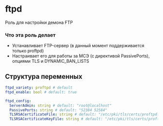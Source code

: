 # ftpd

Роль для настройки демона FTP

### Что эта роль делает

* Устанавливает FTP-сервер (в данный момент поддерживается только proftpd)
* Настраивает его для работы за МСЭ (с директивой PassivePorts), опциями TLS и DYNAMIC_BAN_LISTS

## Структура переменных

```yaml
ftpd_variety: proftpd # default
ftpd_enable: bool # default: true

ftpd_config:
  ServerAdmin: string # default: "root@localhost"
  PassivePorts: string # default: "52384 52584"
  TLSRSACertificateFile: string # default: "/etc/pki/tls/certs/proftpd.pem"
  TLSRSACertificateKeyFile: string # default: "/etc/pki/tls/certs/proftpd.pem"
```

